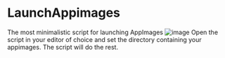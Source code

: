 # LaunchAppimages
The most minimalistic script for launching AppImages
![image](https://user-images.githubusercontent.com/108401269/199040852-c5658163-8b49-4a35-8ca7-40d2eda7ce5e.png)
Open the script in your editor of choice and set the directory containing your appimages. The script will do the rest.
